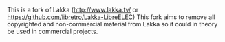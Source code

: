 This is a fork of Lakka (http://www.lakka.tv/ or https://github.com/libretro/Lakka-LibreELEC)
This fork aims to remove all copyrighted and non-commercial material from Lakka so it could in theory be used in commercial projects.
